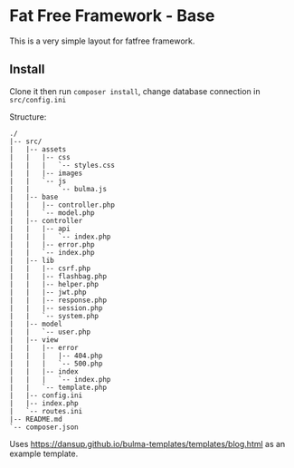 # Fat Free Framework - Base

This is a very simple layout for fatfree framework.

## Install

Clone it then run `composer install`, change database connection in `src/config.ini`

Structure:

```
./
|-- src/
|   |-- assets
|   |   |-- css
|   |   |   `-- styles.css
|   |   |-- images
|   |   `-- js
|   |       `-- bulma.js
|   |-- base
|   |   |-- controller.php
|   |   `-- model.php
|   |-- controller
|   |   |-- api
|   |   |   `-- index.php
|   |   |-- error.php
|   |   `-- index.php
|   |-- lib
|   |   |-- csrf.php
|   |   |-- flashbag.php
|   |   |-- helper.php
|   |   |-- jwt.php
|   |   |-- response.php
|   |   |-- session.php
|   |   `-- system.php
|   |-- model
|   |   `-- user.php
|   |-- view
|   |   |-- error
|   |   |   |-- 404.php
|   |   |   `-- 500.php
|   |   |-- index
|   |   |   `-- index.php
|   |   `-- template.php
|   |-- config.ini
|   |-- index.php
|   `-- routes.ini
|-- README.md
`-- composer.json
```

Uses https://dansup.github.io/bulma-templates/templates/blog.html as an example template.
